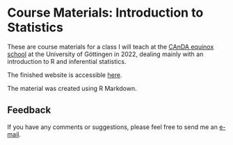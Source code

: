 # Course Materials: Introduction to Statistics

These are course materials for a class I will teach at the [CAnDA equinox school](https://spw.uni-goettingen.de/stud/school22/) at the University of Göttingen in 2022, dealing mainly with an introduction to R and inferential statistics.

The finished website is accessible [here](https://mkthalmann.github.io/intro-stats/).

The material was created using R Markdown. 

## Feedback

If you have any comments or suggestions, please feel free to send me an [e-mail](mailto:maik.thalmann@gmail.com?subject=[SummerSchool]%20).
